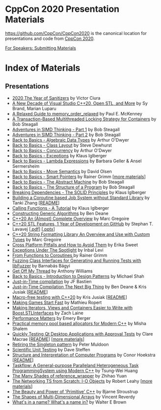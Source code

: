 CppCon 2020 Presentation Materials
==================================

https://github.com/CppCon/CppCon2020 is the canonical location for presentations
and code from [CppCon 2020](http://cppcon.org).

[For Speakers: Submitting Materials](Submitting.md)
# Index of Materials

## Presentations

 - [2020 The Year of Sanitizers](Presentations/2020_the_year_of_sanitizers/2020_the_year_of_sanitizers__victor_ciura__cppcon_2020.pdf) by Victor Ciura
 - [A New Decade of Visual Studio C++20, Open STL, and More](Presentations/a_new_decade_of_visual_studio_cpp20_open_stl_and_more/a_new_decade_of_visual_studio_cpp20_open_stl_and_more__sy_brand_marian_luparu__cppcon_2020.pdf) by Sy Brand, Marian Luparu
 - [A Relaxed Guide to memory_order_relaxed](Presentations/a_relaxed_guide_to_memory_order_relaxed/a_relaxed_guide_to_memory_order_relaxed__paul_e_mckenney___cppcon_2020.pdf) by Paul E. McKenney 
 - [A Transaction-Based Multithreaded Locking Strategy for Containers](Presentations/a_transactionbased_multithreaded_locking_strategy_for_containers/a_transactionbased_multithreaded_locking_strategy_for_containers__bob_steagall__cppcon_2020.pdf) by Bob Steagall
 - [Adventures in SIMD Thinking - Part 1](Presentations/adventures_in_simd_thinking_part_1/adventures_in_simd_thinking_part_1__bob_steagall__cppcon_2020.pdf) by Bob Steagall
 - [Adventures in SIMD Thinking - Part 2](Presentations/adventures_in_simd_thinking_part_2/adventures_in_simd_thinking_part_2__bob_steagall__cppcon_2020.pdf) by Bob Steagall
 - [Back to Basics - Algebraic Data Types](Presentations/back_to_basics_algebraic_data_types/back_to_basics_algebraic_data_types__arthur_odwyer__cppcon_2020.pdf) by Arthur O'Dwyer
 - [Back to Basics - Class Layout](Presentations/back_to_basics_class_layout/back_to_basics_class_layout__steve_dewhurst__cppcon_2020.pdf) by Steve Dewhurst
 - [Back to Basics - Concurrency](Presentations/back_to_basics_concurrency/back_to_basics_concurrency__arthur_odwyer__cppcon_2020.pdf) by Arthur O'Dwyer
 - [Back to Basics - Exceptions](Presentations/back_to_basics_exceptions/back_to_basics_exceptions__klaus_iglberger__cppcon_2020.pdf) by Klaus Iglberger
 - [Back to Basics - Lambda Expressions](Presentations/back_to_basics_lambda_expressions/back_to_basics_lambda_expressions__barbara_geller__ansel_sermersheim__cppcon_2020.pdf) by Barbara Geller & Ansel Sermersheim
 - [Back to Basics - Move Semantics](Presentations/back_to_basics_move_semantics/back_to_basics_move_semantics__david_olsen__cppcon_2020.pdf) by David Olsen
 - [Back to Basics - Smart Pointers](Presentations/back_to_basics_smart_pointers/back_to_basics_smart_pointers__rainer_grimm__cppcon_2020.pdf) by Rainer Grimm \[[more materials](Presentations/back_to_basics_smart_pointers)\]
 - [Back to Basics - The Abstract Machine](Presentations/back_to_basics_the_abstract_machine/back_to_basics_the_abstract_machine__bob_steagall__cppcon_2020.pdf) by Bob Steagall
 - [Back to Basics - The Structure of a Program](Presentations/back_to_basics_the_structure_of_a_program/back_to_basics_the_structure_of_a_program__bob_steagall__cppcon_2020.pdf) by Bob Steagall
 - [Breaking Dependencies - The SOLID Principles](Presentations/breaking_dependencies_the_solid_principles/breaking_dependencies_the_solid_principles__klaus_iglberger__cppcon_2020.pdf) by Klaus Iglberger
 - [Building a Coroutine based Job System without Standard Library](Presentations/building_a_coroutine_based_job_system_without_standard_library/building_a_coroutine_based_job_system_without_standard_library__tanki_zhang__cppcon_2020.pdf) by Tanki Zhang \[[README](Presentations/building_a_coroutine_based_job_system_without_standard_library/README.md)\]
 - [Calling Functions - A Tutorial](Presentations/calling_functions_a_tutorial/calling_functions_a_tutorial__klaus_iglberger__cppcon_2020.pdf) by Klaus Iglberger
 - [Constructing Generic Algorithms](Presentations/constructing_generic_algorithms/constructing_generic_algorithms__ben_deane__cppcon_2020.pdf) by Ben Deane
 - [C++20 An (Almost) Complete Overview](Presentations/cpp20_an_almost_complete_overview/cpp20_an_almost_complete_overview__marc_gregoire__cppcon_2020.pptx) by Marc Gregoire
 - [C++20 STL Features, 1 Year of Development on GitHub](Presentations/cpp20_stl_features_1_year_of_development_on_github/cpp20_stl_features_1_year_of_development_on_github__stephan_t_lavavej__cppcon_2020.pdf) by Stephan T. Lavavej \[[.pdf](Presentations/cpp20_stl_features_1_year_of_development_on_github/cpp20_stl_features_1_year_of_development_on_github__stephan_t_lavavej__cppcon_2020.pdf)\] \[[.pptx](Presentations/cpp20_stl_features_1_year_of_development_on_github/cpp20_stl_features_1_year_of_development_on_github__stephan_t_lavavej__cppcon_2020.pptx)\]
 - [C++20 String Formatting Library An Overview and Use with Custom Types](Presentations/cpp20_string_formatting_library_an_overview_and_use_with_custom_types/cpp20_string_formatting_library_an_overview_and_use_with_custom_types__marc_gregoire__cppcon_2020.pptx) by Marc Gregoire
 - [Cross Platform Pitfalls and How to Avoid Them](Presentations/cross_platform_pitfalls_and_how_to_avoid_them/cross_platform_pitfalls_and_how_to_avoid_them__erika_sweet__cppcon_2020.pdf) by Erika Sweet
 - [Exceptions Under The Spotlight](Presentations/exceptions_under_the_spotlight/exceptions_under_the_spotlight__inbal_levi__cppcon_2020.pdf) by Inbal Levi
 - [From Functions to Coroutines ](Presentations/from_functions_to_coroutines_/from_functions_to_coroutines___rainer_grimm__cppcon_2020.pdf) by Rainer Grimm
 - [Fuzzing Class Interfaces for Generating and Running Tests with libFuzzer](Presentations/fuzzing_class_interfaces_for_generating_and_running_tests_with_libfuzzer/fuzzing_class_interfaces_for_generating_and_running_tests_with_libfuzzer__barnab%C3%A1s_b%C3%A1gyi__cppcon_2020.pdf) by Barnabás Bágyi
 - [Get Off My Thread](Presentations/get_off_my_thread/get_off_my_thread__anthony_williams__cppcon_2020.pdf) by Anthony Williams
 - [Back to Basics - Introduction to Design Patterns](Presentations/introduction_to_design_patterns/introduction_to_design_patterns__michael_shah__cppcon_2020.pdf) by Michael Shah
 - [Just-in-Time compilation](Presentations/justintime_compilation/justintime_compilation__jf_bastien__cppcon_2020.pdf) by JF Bastien
 - [Just-in-Time Compilation The Next Big Thing](Presentations/justintime_compilation_the_next_big_thing/justintime_compilation_the_next_big_thing__ben_deane_kris_jusiak__cppcon_2020.pdf) by Ben Deane & Kris Jusiak \[[README](Presentations/justintime_compilation_the_next_big_thing/README.md)\]
 - [Macro-free testing with C++20](Presentations/macrofree_testing_with_cpp20/macrofree_testing_with_cpp20__kris_jusiak__cppcon_2020.pdf) by Kris Jusiak \[[README](Presentations/macrofree_testing_with_cpp20/README.md)\]
 - [Making Games Start Fast](Presentations/making_games_start_fast/making_games_start_fast__mathieu_ropert__cppcon_2020.pdf) by Mathieu Ropert
 - [Making Iterators, Views and Containers Easier to Write with Boost.STLInterfaces](Presentations/making_iterators_views_and_containers_easier_to_write_with_booststlinterfaces/making_iterators_views_and_containers_easier_to_write_with_booststlinterfaces__zach_laine__cppcon_2020.pdf) by Zach Laine
 - [Performance Matters](Presentations/performance_matters/performance_matters__emery_berger__cppcon_2020.pdf) by Emery Berger
 - [Practical memory pool based allocators for Modern C++](Presentations/practical_memory_pool_based_allocators_for_modern_cpp/practical_memory_pool_based_allocators_for_modern_cpp__misha_shalem__cppcon_2020.pdf) by Misha Shalem
 - [Quickly Testing Qt Desktop Applications with Approval Tests](Presentations/quickly_testing_qt_desktop_applications_with_approval_tests/quickly_testing_qt_desktop_applications_with_approval_tests__clare_macrae__cppcon_2020.pdf) by Clare Macrae \[[README](Presentations/quickly_testing_qt_desktop_applications_with_approval_tests/README.md)\] \[[more materials](Presentations/quickly_testing_qt_desktop_applications_with_approval_tests)\]
 - [Retiring the Singleton pattern](Presentations/retiring_the_singleton_pattern/retiring_the_singleton_pattern__peter_muldoon__cppcon_2020.pdf) by Peter Muldoon
 - [Scientific Unit Testing](Presentations/scientific_unit_testing/scientific_unit_testing__dave_steffen__cppcon_2020.pdf) by Dave Steffen
 - [Structure and Interpretation of Computer Programs](Presentations/structure_and_interpretation_of_computer_programs/structure_and_interpretation_of_computer_programs__conor_hoekstra__cppcon_2020.pdf) by Conor Hoekstra \[[README](Presentations/structure_and_interpretation_of_computer_programs/README.md)\]
 - [Taskflow: A General-purpose Paralleland Heterogeneous Task ProgrammingSystem using Modern C++](Presentations/taskflow_a_generalpurpose_paralleland_heterogeneous_task_programmingsystem_using_modern_cpp/taskflow_a_generalpurpose_paralleland_heterogeneous_task_programmingsystem_using_modern_cpp__tsungwei_huang__cppcon_2020.pdf) by Tsung-Wei Huang
 - [The Many Shades of reference_wrapper](Presentations/the_many_shades_of_reference_wrapper/the_many_shades_of_reference_wrapper__zhihao_yuan__cppcon_2020.pdf) by Zhihao Yuan
 - [The Networking TS from Scratch: I-O Objects](Presentations/the_networking_ts_from_scratch_io_objects/the_networking_ts_from_scratch_io_objects__robert_leahy__cppcon_2020.pdf) by Robert Leahy \[[more materials](Presentations/the_networking_ts_from_scratch_io_objects)\]
 - [The Beauty and Power of 'Primitive' C++](Presentations/the_powr_and_beauty_of_primitive_c/the_powr_and_beauty_of_primitive_c__bjarne_stroustrup__cppcon_2020.pdf) by Bjarne Stroustrup
 - [The Shapes of Multi-Dimensional Arrays](Presentations/the_shapes_of_multidimensional_arrays/the_shapes_of_multidimensional_arrays__vincent_reverdy__cppcon_2020.pdf) by Vincent Reverdy
 - [What's in a name? What's a name in?](Presentations/whats_in_a_name_whats_a_name_in/whats_in_a_name_whats_a_name_in__walter_e_brown__cppcon_2020.pdf) by Walter E Brown
